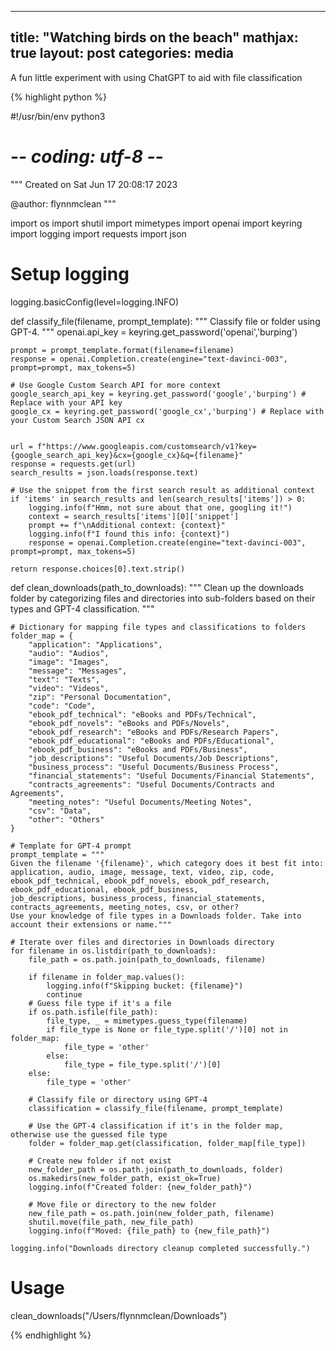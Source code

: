 
---
title:  "Watching birds on the beach"
mathjax: true
layout: post
categories: media
---




A fun little experiment with using ChatGPT to aid with file classification


{% highlight python %}

#!/usr/bin/env python3
# -*- coding: utf-8 -*-
"""
Created on Sat Jun 17 20:08:17 2023

@author: flynnmclean
"""

import os
import shutil
import mimetypes
import openai
import keyring
import logging
import requests
import json

# Setup logging
logging.basicConfig(level=logging.INFO)



def classify_file(filename, prompt_template):
    """
    Classify file or folder using GPT-4.
    """
    openai.api_key = keyring.get_password('openai','burping')

    prompt = prompt_template.format(filename=filename)
    response = openai.Completion.create(engine="text-davinci-003", prompt=prompt, max_tokens=5)

    # Use Google Custom Search API for more context
    google_search_api_key = keyring.get_password('google','burping') # Replace with your API key
    google_cx = keyring.get_password('google_cx','burping') # Replace with your Custom Search JSON API cx


    url = f"https://www.googleapis.com/customsearch/v1?key={google_search_api_key}&cx={google_cx}&q={filename}"
    response = requests.get(url)
    search_results = json.loads(response.text)

    # Use the snippet from the first search result as additional context
    if 'items' in search_results and len(search_results['items']) > 0:
        logging.info(f"Hmm, not sure about that one, googling it!")
        context = search_results['items'][0]['snippet']
        prompt += f"\nAdditional context: {context}"
        logging.info(f"I found this info: {context}")
        response = openai.Completion.create(engine="text-davinci-003", prompt=prompt, max_tokens=5)

    return response.choices[0].text.strip()

def clean_downloads(path_to_downloads):
    """
    Clean up the downloads folder by categorizing files and directories 
    into sub-folders based on their types and GPT-4 classification.
    """

    # Dictionary for mapping file types and classifications to folders
    folder_map = {
        "application": "Applications",
        "audio": "Audios",
        "image": "Images",
        "message": "Messages",
        "text": "Texts",
        "video": "Videos",
        "zip": "Personal Documentation",
        "code": "Code",
        "ebook_pdf_technical": "eBooks and PDFs/Technical",
        "ebook_pdf_novels": "eBooks and PDFs/Novels",
        "ebook_pdf_research": "eBooks and PDFs/Research Papers",
        "ebook_pdf_educational": "eBooks and PDFs/Educational",
        "ebook_pdf_business": "eBooks and PDFs/Business",
        "job_descriptions": "Useful Documents/Job Descriptions",
        "business_process": "Useful Documents/Business Process",
        "financial_statements": "Useful Documents/Financial Statements",
        "contracts_agreements": "Useful Documents/Contracts and Agreements",
        "meeting_notes": "Useful Documents/Meeting Notes",
        "csv": "Data",
        "other": "Others"
    }

    # Template for GPT-4 prompt
    prompt_template = """
    Given the filename '{filename}', which category does it best fit into: 
    application, audio, image, message, text, video, zip, code, 
    ebook_pdf_technical, ebook_pdf_novels, ebook_pdf_research, ebook_pdf_educational, ebook_pdf_business, 
    job_descriptions, business_process, financial_statements, contracts_agreements, meeting_notes, csv, or other?
    Use your knowledge of file types in a Downloads folder. Take into account their extensions or name."""

    # Iterate over files and directories in Downloads directory
    for filename in os.listdir(path_to_downloads):
        file_path = os.path.join(path_to_downloads, filename)

        if filename in folder_map.values():
            logging.info(f"Skipping bucket: {filename}")
            continue
        # Guess file type if it's a file
        if os.path.isfile(file_path):
            file_type, _ = mimetypes.guess_type(filename)
            if file_type is None or file_type.split('/')[0] not in folder_map:
                file_type = 'other'
            else:
                file_type = file_type.split('/')[0]
        else:
            file_type = 'other'

        # Classify file or directory using GPT-4
        classification = classify_file(filename, prompt_template)

        # Use the GPT-4 classification if it's in the folder map, otherwise use the guessed file type
        folder = folder_map.get(classification, folder_map[file_type])

        # Create new folder if not exist
        new_folder_path = os.path.join(path_to_downloads, folder)
        os.makedirs(new_folder_path, exist_ok=True)
        logging.info(f"Created folder: {new_folder_path}")

        # Move file or directory to the new folder
        new_file_path = os.path.join(new_folder_path, filename)
        shutil.move(file_path, new_file_path)
        logging.info(f"Moved: {file_path} to {new_file_path}")

    logging.info("Downloads directory cleanup completed successfully.")

# Usage
clean_downloads("/Users/flynnmclean/Downloads")




{% endhighlight %}


